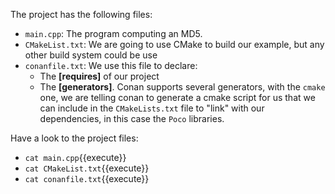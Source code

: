 The project has the following files:

- `main.cpp`: The program computing an MD5.
- `CMakeList.txt`: We are going to use CMake to build our example, but any other build system could be use
- `conanfile.txt`: We use this file to declare:
    - The **[requires]** of our project
    - The **[generators]**. Conan supports several generators, with the ``cmake`` one, we are telling conan
    to generate a cmake script for us that we can include in the ``CMakeLists.txt`` file to "link" with our 
    dependencies, in this case the ``Poco`` libraries.


Have a look to the project files:

- `cat main.cpp`{{execute}}
- `cat CMakeList.txt`{{execute}}
- `cat conanfile.txt`{{execute}}